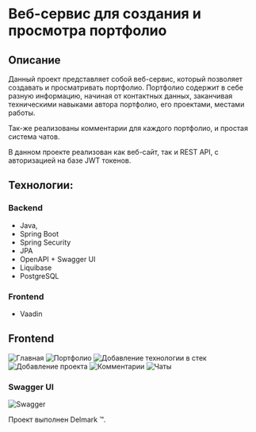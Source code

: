 # Веб-сервис для создания и просмотра портфолио

## Описание
Данный проект представляет собой веб-сервис, который позволяет создавать и просматривать портфолио. 
Портфолио содержит в себе разную информацию, начиная от контактных данных, заканчивая техническими навыками автора портфолио, его проектами, местами работы.

Так-же реализованы комментарии для каждого портфолио, и простая система чатов.

В данном проекте реализован как веб-сайт, так и REST API, с авторизацией на базе JWT токенов.

## Технологии: 

### Backend
- Java, 
- Spring Boot 
- Spring Security
- JPA
- OpenAPI + Swagger UI
- Liquibase
- PostgreSQL
### Frontend
- Vaadin

## Frontend
![Главная](https://github.com/Delmark/WebPortfolio/assets/102899273/f6f9c12e-a5cc-4c55-94bf-beb7bc5f408a)
![Портфолио](https://github.com/Delmark/WebPortfolio/assets/102899273/5a3b9b27-0eba-4938-b214-a1a7367ea2d8)
![Добавление технологии в стек](https://github.com/Delmark/WebPortfolio/assets/102899273/05308a55-efe1-4572-98e6-f608a2ef9e9f)
![Добавление проекта](https://github.com/Delmark/WebPortfolio/assets/102899273/c810d87e-7579-4e0a-9daa-6526fc7de0c6)
![Комментарии](https://github.com/Delmark/WebPortfolio/assets/102899273/8eaf9262-6fdb-431a-8b4d-4627789b8a32)
![Чаты](https://github.com/Delmark/WebPortfolio/assets/102899273/93175a85-6164-4b8e-b9d9-9c9d11fa10df)
### Swagger UI
![Swagger](https://github.com/Delmark/WebPortfolio/assets/102899273/64182e22-4b58-472c-b6c2-6a7bcfa93e2e)

Проект выполнен Delmark :tm:.
